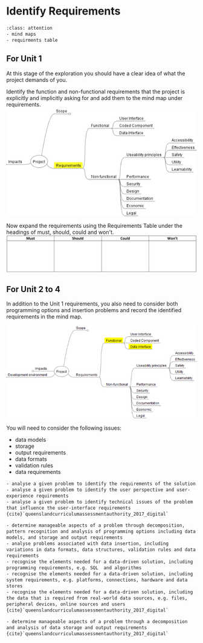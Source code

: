# Identify Requirements

```{admonition} Tools used:
:class: attention
- mind maps
- requirments table
```
## For Unit 1
At this stage of the exploration you should have a clear idea of what the project demands of you.

Identify the function and non-functional requirements that the project is explicitly and implicitly asking for and add them to the mind map under requirements.
![Requirements mind map](./assests/mm_requirements.png)

Now expand the requirements using the Requirements Table under the headings of must, should, could and won't.
![Requirements table](./assests/MuSCoW.png)

## For Unit 2 to 4
In addition to the Unit 1 requirements, you also need to consider both programming options and insertion problems and record the identified requirements in the mind map.

![mind map data](./assests/mm_data.png)

You will need to consider the following issues:
- data models
- storage
- output requirements
- data formats
- validation rules
- data requirements

```{admonition} Unit 1 subject matter covered:
- analyse a given problem to identify the requirements of the solution
- analyse a given problem to identify the user perspective and user-experience requirements
- analyse a given problem to identify technical issues of the problem that influence the user-interface requirements
{cite}`queenslandcurriculumassessmentauthority_2017_digital`
```

```{admonition} Unit 2 subject matter covered:
- determine manageable aspects of a problem through decomposition, pattern recognition and analysis of programming options including data models, and storage and output requirements
- analyse problems associated with data insertion, including variations in data formats, data structures, validation rules and data requirements
- recognise the elements needed for a data-driven solution, including programming requirements, e.g. SQL  and algorithms
- recognise the elements needed for a data-driven solution, including system requirements, e.g. platforms, connections, hardware and data stores
- recognise the elements needed for a data-driven solution, including the data that is required from real-world data sources, e.g. files, peripheral devices, online sources and users
{cite}`queenslandcurriculumassessmentauthority_2017_digital`
```

```{admonition} Unit 4 subject matter covered:
- determine manageable aspects of a problem through a decomposition and analysis of data storage and output requirements
{cite}`queenslandcurriculumassessmentauthority_2017_digital`
```
